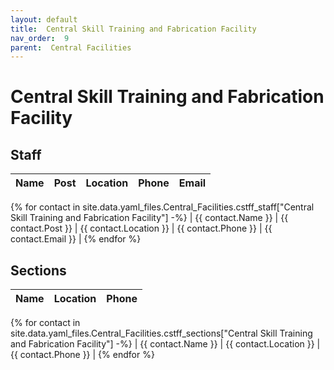 ```yaml
---
layout: default
title:  Central Skill Training and Fabrication Facility
nav_order:  9
parent:  Central Facilities
---
```




# Central Skill Training and Fabrication Facility




## Staff


| Name | Post | Location | Phone | Email |
| --- | --- | --- | --- | --- |
{% for contact in site.data.yaml_files.Central_Facilities.cstff_staff["Central Skill Training and Fabrication Facility"] -%}
| {{ contact.Name }} | {{ contact.Post }} | {{ contact.Location }} | {{ contact.Phone }} | {{ contact.Email }} |
{% endfor %}


## Sections 


| Name | Location | Phone |
| --- | --- | --- |
{% for contact in site.data.yaml_files.Central_Facilities.cstff_sections["Central Skill Training and Fabrication Facility"] -%}
| {{ contact.Name }} | {{ contact.Location }} | {{ contact.Phone }} |
{% endfor %}
